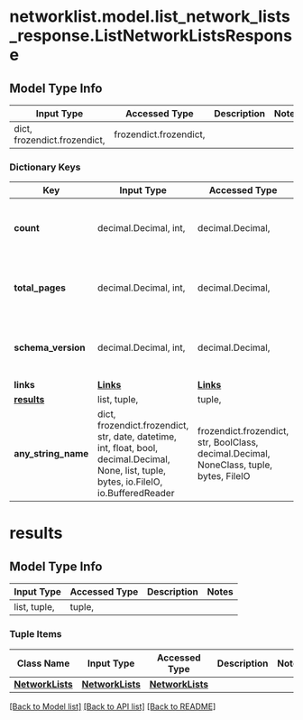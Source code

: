 # networklist.model.list_network_lists_response.ListNetworkListsResponse

## Model Type Info
Input Type | Accessed Type | Description | Notes
------------ | ------------- | ------------- | -------------
dict, frozendict.frozendict,  | frozendict.frozendict,  |  | 

### Dictionary Keys
Key | Input Type | Accessed Type | Description | Notes
------------ | ------------- | ------------- | ------------- | -------------
**count** | decimal.Decimal, int,  | decimal.Decimal,  |  | [optional] value must be a 64 bit integer
**total_pages** | decimal.Decimal, int,  | decimal.Decimal,  |  | [optional] value must be a 64 bit integer
**schema_version** | decimal.Decimal, int,  | decimal.Decimal,  |  | [optional] value must be a 64 bit integer
**links** | [**Links**](Links.md) | [**Links**](Links.md) |  | [optional] 
**[results](#results)** | list, tuple,  | tuple,  |  | [optional] 
**any_string_name** | dict, frozendict.frozendict, str, date, datetime, int, float, bool, decimal.Decimal, None, list, tuple, bytes, io.FileIO, io.BufferedReader | frozendict.frozendict, str, BoolClass, decimal.Decimal, NoneClass, tuple, bytes, FileIO | any string name can be used but the value must be the correct type | [optional]

# results

## Model Type Info
Input Type | Accessed Type | Description | Notes
------------ | ------------- | ------------- | -------------
list, tuple,  | tuple,  |  | 

### Tuple Items
Class Name | Input Type | Accessed Type | Description | Notes
------------- | ------------- | ------------- | ------------- | -------------
[**NetworkLists**](NetworkLists.md) | [**NetworkLists**](NetworkLists.md) | [**NetworkLists**](NetworkLists.md) |  | 

[[Back to Model list]](../../README.md#documentation-for-models) [[Back to API list]](../../README.md#documentation-for-api-endpoints) [[Back to README]](../../README.md)

